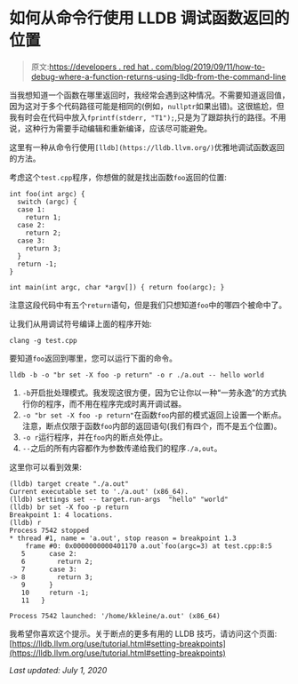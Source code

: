 # 如何从命令行使用 LLDB 调试函数返回的位置

> 原文:[https://developers . red hat . com/blog/2019/09/11/how-to-debug-where-a-function-returns-using-lldb-from-the-command-line](https://developers.redhat.com/blog/2019/09/11/how-to-debug-where-a-function-returns-using-lldb-from-the-command-line)

当我想知道一个函数在哪里返回时，我经常会遇到这种情况。不需要知道返回值，因为这对于多个代码路径可能是相同的(例如，`nullptr`如果出错)。这很尴尬，但我有时会在代码中放入`fprintf(stderr, "T1");`,只是为了跟踪执行的路径。不用说，这种行为需要手动编辑和重新编译，应该尽可能避免。

这里有一种从命令行使用`[lldb](https://lldb.llvm.org/)`优雅地调试函数返回的方法。

考虑这个`test.cpp`程序，你想做的就是找出函数`foo`返回的位置:

```
int foo(int argc) {
  switch (argc) {
  case 1:
    return 1;
  case 2:
    return 2;
  case 3:
    return 3;
  }
  return -1;
}

int main(int argc, char *argv[]) { return foo(argc); }

```

注意这段代码中有五个`return`语句，但是我们只想知道`foo`中的哪四个被命中了。

让我们从用调试符号编译上面的程序开始:

```
clang -g test.cpp
```

要知道`foo`返回到哪里，您可以运行下面的命令。

```
lldb -b -o "br set -X foo -p return" -o r ./a.out -- hello world
```

1.  `-b`开启批处理模式。我发现这很方便，因为它让你以一种“一劳永逸”的方式执行你的程序，而不用在程序完成时离开调试器。
2.  `-o "br set -X foo -p return"`在函数`foo`内部的模式返回上设置一个断点。注意，断点仅限于函数`foo`内部的返回语句(我们有四个，而不是五个位置)。
3.  `-o r`运行程序，并在`foo`内的断点处停止。
4.  `--`之后的所有内容都作为参数传递给我们的程序`./a,out`。

这里你可以看到效果:

```
(lldb) target create "./a.out"
Current executable set to './a.out' (x86_64).
(lldb) settings set -- target.run-args  "hello" "world"
(lldb) br set -X foo -p return
Breakpoint 1: 4 locations.
(lldb) r
Process 7542 stopped
* thread #1, name = 'a.out', stop reason = breakpoint 1.3
    frame #0: 0x0000000000401170 a.out`foo(argc=3) at test.cpp:8:5
   5   	  case 2:
   6   	    return 2;
   7   	  case 3:
-> 8   	    return 3;
   9   	  }
   10  	  return -1;
   11  	}

Process 7542 launched: '/home/kkleine/a.out' (x86_64)

```

我希望你喜欢这个提示。关于断点的更多有用的 LLDB 技巧，请访问这个页面:[https://lldb.llvm.org/use/tutorial.html#setting-breakpoints](https://lldb.llvm.org/use/tutorial.html#setting-breakpoints)

*Last updated: July 1, 2020*